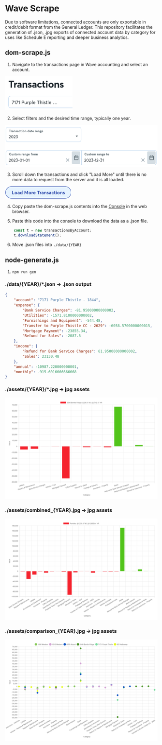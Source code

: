 # Wave Scrape

Due to software limitations, connected accounts are only exportable in credit/debit format from the General Ledger. This repository facilitates the generation of .json, .jpg exports of connected account data by category for uses like Schedule E reporting and deeper business analytics.

## dom-scrape.js

1. Navigate to the transactions page in Wave accounting and select an account. 

![Select Account](docs/account-select.png)

2. Select filters and the desired time range, typically one year.

![Select Timeframe](docs/timeframe-select.png)

3. Scroll down the transactions and click "Load More" until there is no more data to request from the server and it is all loaded.

![Click Load More](docs/load-more-click.png)

4. Copy paste the dom-scrape.js contents into the [Console](https://balsamiq.com/support/faqs/browserconsole/) in the web browser.

5. Paste this code into the console to download the data as a .json file.
```javascript
    const t = new transactionsByAccount;
    t.downloadStatement();
```

6. Move .json files into `./data/{YEAR}`

## node-generate.js

1. `npm run gen`

### ./data/{YEAR}/\*.json -> .json output 
```json
{
    "account": "7171 Purple Thistle - 1844",
    "expense": {
        "Bank Service Charges": -81.95000000000002,
        "Utilities": -1571.8100000000002,
        "Furnishings and Equipment": -544.48,
        "Transfer to Purple Thistle CC - 2629": -6058.5700000000015,
        "Mortgage Payment": -23855.34,
        "Refund for Sales": -2087.5
    },
    "income": {
        "Refund for Bank Service Charges": 81.95000000000002,
        "Sales": 23130.48
    },
    "annual": -10987.220000000001,
    "monthly": -915.6016666666668
}
```

### ./assets/{YEAR}/\*.jpg -> jpg assets 

![Individual Account .jpg](docs/5540%20Bonita%20Village%20-%203433.jpg)

### ./assets/combined_{YEAR}.jpg -> jpg assets 

![Combined Accounts .jpg](docs/combined_2023.jpg)

### ./assets/comparison_{YEAR}.jpg -> jpg assets 

![Comparison Accounts .jpg](docs/comparison_2023.jpg)


